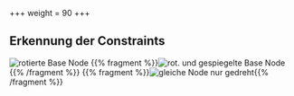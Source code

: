 +++
weight = 90
+++

## Erkennung der Constraints

![rotierte Base Node](images/pipe_constraints_marked.png)
{{% fragment %}}![rot. und gespiegelte Base Node](images/81_1_2.png){{% /fragment %}}
{{% fragment %}}![gleiche Node nur gedreht](images/81_2_1.png){{% /fragment %}} 